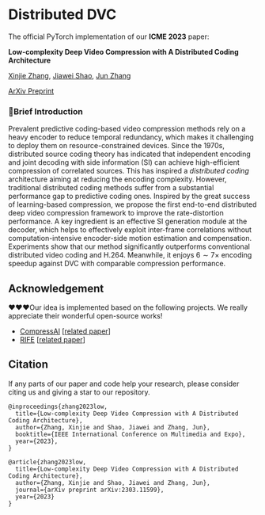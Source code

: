 # Distributed DVC

The official PyTorch implementation of our **ICME 2023** paper: 

**Low-complexity Deep Video Compression with A Distributed Coding Architecture**

[Xinjie Zhang](https://xinjie-q.github.io/), [Jiawei Shao](https://shaojiawei07.github.io/), [Jun Zhang](https://eejzhang.people.ust.hk/)

[ArXiv Preprint](https://arxiv.org/abs/2303.11599)

### :bookmark:Brief Introduction

Prevalent predictive coding-based video compression methods rely on a heavy encoder to reduce temporal redundancy, which makes it challenging to deploy them on resource-constrained devices. Since the 1970s, distributed source coding theory has indicated that independent encoding and joint decoding with side information (SI) can achieve high-efficient compression of correlated sources. This has inspired a *distributed coding* architecture aiming at reducing the encoding complexity. However, traditional distributed coding methods suffer from a substantial performance gap to predictive coding ones. Inspired by the great success of learning-based compression, we propose the first end-to-end distributed deep video compression framework to improve the rate-distortion performance. A key ingredient is an effective SI generation module at the decoder, which helps to effectively exploit inter-frame correlations without computation-intensive encoder-side motion estimation and compensation. Experiments show that our method significantly outperforms conventional distributed video coding and H.264. Meanwhile, it enjoys $6\sim7\times$ encoding speedup against DVC with comparable compression performance. 

## Acknowledgement

:heart::heart::heart:Our idea is implemented based on the following projects. We really appreciate their wonderful open-source works!

- [CompressAI](https://github.com/InterDigitalInc/CompressAI) [[related paper](https://arxiv.org/abs/2011.03029)]
- [RIFE](https://github.com/megvii-research/ECCV2022-RIFE) [[related paper](https://arxiv.org/abs/2011.06294)]

## Citation

If any parts of our paper and code help your research, please consider citing us and giving a star to our repository.

```
@inproceedings{zhang2023low,
  title={Low-complexity Deep Video Compression with A Distributed Coding Architecture},
  author={Zhang, Xinjie and Shao, Jiawei and Zhang, Jun},
  booktitle={IEEE International Conference on Multimedia and Expo},
  year={2023},
}

@article{zhang2023low,
  title={Low-complexity Deep Video Compression with A Distributed Coding Architecture},
  author={Zhang, Xinjie and Shao, Jiawei and Zhang, Jun},
  journal={arXiv preprint arXiv:2303.11599},
  year={2023}
}
```

